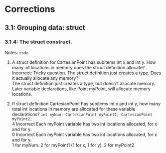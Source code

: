 # Corrections
## 3.1: Grouping data: struct
### 3.1.4: The struct construct.
Notes: ``` code ```
<br>
<p></p>

1. A struct definition for CartesianPoint has subitems int x and int y. 
How many int locations in memory does the struct definition allocate?  <br>
Incorrect: Tricky question. The struct definition just creates a type. Does it actually allocate any memory? <br>
The struct definition just creates a type, but doesn't allocate memory. Later variable declarations, like Point myPoint, will allocate memory locations.<br>


2. If struct definition CartesianPoint has subitems int x and int y, how many total int locations in memory are allocated for these variable declarations?
`
int myNum;
CartesianPoint myPoint1;
CartesianPoint myPoint2;
`<br>
4 Incorrect Each myPoint variable has two int locations allocated, for x and for y.<br>
0 Incorrect Each myPoint variable has two int locations allocated, for x and for y.<br>
1 for myNum. 
2 for myPoint1 (1 for x, 1 for y). 
2 for myPoint2.<br>

